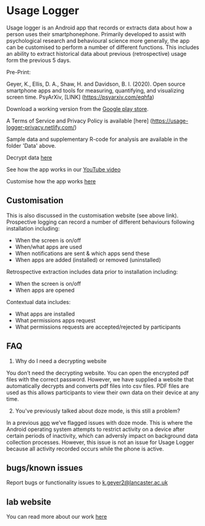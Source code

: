 # Usage Logger

Usage logger is an Android app that records or extracts data about how a person uses their smartphonephone. Primarily developed to assist with psychological research and behavioural science more generally, the app can be customised to perform a number of different functions. This includes an ability to extract historical data about previous (retrospective) usage form the previous 5 days. 

Pre-Print:

Geyer, K., Ellis, D. A., Shaw, H. and Davidson, B. I. (2020). Open source smartphone apps and tools for measuring, quantifying, and visualizing screen time. PsyArXiv, [LINK] (https://psyarxiv.com/eqhfa)

Download a working version from the [Google play store](https://play.google.com/store/apps/details?id=geyerk.sensorlab.uractivity&hl=en_GB). 

A Terms of Service and Privacy Policy is available [here] (https://usage-logger-privacy.netlify.com/)

Sample data and supplementary R-code for analysis are available in the folder 'Data' above. 

Decrypt data [here](https://usage-logger-decrypt.netlify.com/ )

See how the app works in our [YouTube video](https://www.youtube.com/watch?v=VET3PkaNayo&feature=youtu.be)

Customise how the app works [here](https://usage-logger-custom.netlify.com/ )

## Customisation

This is also discussed in the customisation website (see above link). Prospective logging can record a number of different behaviours following installation including: 

* When the screen is on/off
* When/what apps are used
* When notifications are sent & which apps send these
* When apps are added (installed) or removed (uninstalled)

Retrospective extraction includes data prior to installation including:

* When the screen is on/off
* When apps are opened

Contextual data includes: 

* What apps are installed
* What permissions apps request
* What permissions requests are accepted/rejected by participants

## FAQ

1. Why do I need a decrypting website

You don’t need the decrypting website. You can open the encrypted pdf files with the correct password. However, we have supplied a website that automatically decrypts and converts pdf files into csv files. PDF files are used as this allows participants to view their own data on their device at any time. 

2. You've previously talked about doze mode, is this still a problem?

In a previous [app](https://github.com/kris-geyer/pegLog) we’ve flagged issues with doze mode. This is where the Android operating system attempts to restrict activity on a device after certain periods of inactivity, which can adversly impact on background data collection processes. However, this issue is not an issue for Usage Logger because all activity recorded occurs while the phone is active. 

## bugs/known issues

Report bugs or functionality issues to k.geyer2@lancaster.ac.uk

## lab website

You can read more about our work [here](www.psychsensorlab.com)
